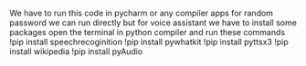 We have to run this code in pycharm or any compiler apps
for random password we can run directly 
but for voice assistant we have to install some packages 
open the terminal in python compiler and run these commands
!pip install speechrecoginition
!pip install pywhatkit
!pip install pyttsx3
!pip install wikipedia
!pip install pyAudio
